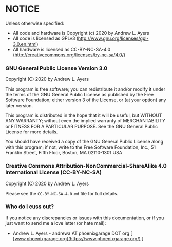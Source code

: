 # NOTICE #

Unless otherwise specified:

* All code and hardware is Copyright (c) 2020 by Andrew L. Ayers
* All code is licensed as GPLv3 (http://www.gnu.org/licenses/gpl-3.0.en.html)
* All hardware is licensed as CC-BY-NC-SA-4.0 (http://creativecommons.org/licenses/by-nc-sa/4.0/)

### GNU General Public License Version 3.0 ###

Copyright (C) 2020 by Andrew L. Ayers

This program is free software; you can redistribute it and/or modify it under the terms of the GNU General Public License as published by the Free Software Foundation; either version 3 of the License, or (at your option) any later version.

This program is distributed in the hope that it will be useful, but WITHOUT ANY WARRANTY; without even the implied warranty of MERCHANTABILITY or FITNESS FOR A PARTICULAR PURPOSE. See the GNU General Public License for more details.

You should have received a copy of the GNU General Public License along with this program; if not, write to the Free Software Foundation, Inc., 51 Franklin Street, Fifth Floor, Boston, MA 02110-1301  USA

###  Creative Commons Attribution-NonCommercial-ShareAlike 4.0 International License (CC-BY-NC-SA) ###

Copyright (C) 2020 by Andrew L. Ayers

Please see the `CC-BY-NC-SA-4.0.md` file for full details.

### Who do I cuss out? ###

If you notice any discrepancies or issues with this documentation, or if you just want to send me a love letter (or hate mail):

* Andrew L. Ayers - andrewa AT phoenixgarage DOT org [ [www.phoenixgarage.org](https://www.phoenixgarage.org/) ]